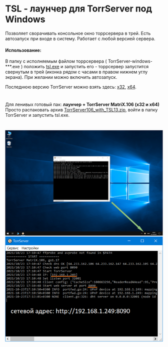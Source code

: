 # TSL - лаунчер для TorrServer под Windows  
Позволяет сворачивать консольное окно торрсервера в трей. Есть автозапуск при входе в систему. Работает с любой версией сервера.  
#### Использование:  
В папку с исполняемым файлом торрсервера ( TorrServer-windows-\*\*\*.exe ) положить [tsl.exe](https://github.com/Noperkot/TSL/raw/main/tsl.exe) и запустить его - торрсервер запустится свернутым в трей (иконка рядом с часами в правом нижнем углу экрана). При желании можно включить автозапуск.  

Последнюю версию TorrServer можно взять здесь: [x32](http://releases.yourok.ru/torr/server/TorrServer-windows-386.exe), [x64](http://releases.yourok.ru/torr/server/TorrServer-windows-amd64.exe).  
#
Для ленивых готовый пак: **лаунчер + TorrServer MatriX.106 (x32 и x64)**  
Просто распаковать архив [TorrServer106_with_TSL13.zip](https://github.com/Noperkot/TSL/raw/main/TorrServer106_with_TSL13.zip), войти в папку TorrServer и запустить tsl.exe.    
#
![](https://github.com/Noperkot/TSL/blob/main/img/screen1.png)
![](https://github.com/Noperkot/TSL/blob/main/img/screen2.png)
